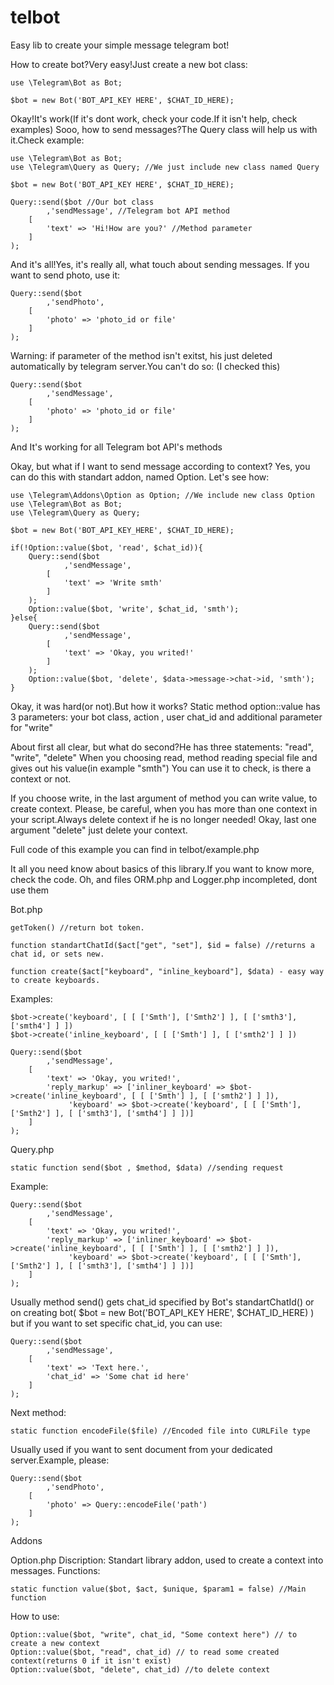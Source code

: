 # telbot
Easy lib to create your simple message telegram bot!

How to create bot?Very easy!Just create a new bot class:

	use \Telegram\Bot as Bot;

	$bot = new Bot('BOT_API_KEY HERE', $CHAT_ID_HERE);

Okay!It's work(If it's dont work, check your code.If it isn't help, check examples)
Sooo, how to send messages?The Query class will help us with it.Check example:

	use \Telegram\Bot as Bot;
	use \Telegram\Query as Query; //We just include new class named Query
	
	$bot = new Bot('BOT_API_KEY HERE', $CHAT_ID_HERE);
	
	Query::send($bot //Our bot class
			,'sendMessage', //Telegram bot API method
		[
			'text' => 'Hi!How are you?' //Method parameter
		]
	);
	
And it's all!Yes, it's really all, what touch about sending messages.
If you want to send photo, use it:
	
	Query::send($bot
			,'sendPhoto',
		[
			'photo' => 'photo_id or file'
		]
	);
	
Warning: if parameter of the method isn't exitst, his just deleted automatically by telegram server.You can't do so:
(I checked this)

	Query::send($bot
			,'sendMessage',
		[
			'photo' => 'photo_id or file'
		]
	);

And It's working for all Telegram bot API's methods

Okay, but what if I want to send message according to context?
Yes, you can do this with standart addon, named Option.
Let's see how:

	use \Telegram\Addons\Option as Option; //We include new class Option
	use \Telegram\Bot as Bot;
	use \Telegram\Query as Query;
	
	$bot = new Bot('BOT_API_KEY_HERE', $CHAT_ID_HERE);
	
	if(!Option::value($bot, 'read', $chat_id)){
		Query::send($bot
				,'sendMessage',
			[
				'text' => 'Write smth'
			]
		);
		Option::value($bot, 'write', $chat_id, 'smth');
	}else{
		Query::send($bot
				,'sendMessage',
			[
				'text' => 'Okay, you writed!'
			]
		);
		Option::value($bot, 'delete', $data->message->chat->id, 'smth');
	}
	
Okay, it was hard(or not).But how it works?
Static method option::value has 3 parameters: your bot class, action , user chat_id and additional parameter for "write"

About first all clear, but what do second?He has three statements: "read", "write", "delete"
When you choosing read, method reading special file and gives out his value(in example "smth")
You can use it to check, is there a context or not.

If you choose write, in the last argument of method you can write value, to create context.
Please, be careful, when you has more than one context in your script.Always delete context if he is no longer needed!
Okay, last one argument "delete" just delete your context.
	
Full code of this example you can find in telbot/example.php	

It all you need know about basics of this library.If you want to know more, check the code.
Oh, and files ORM.php and Logger.php incompleted, dont use them

Bot.php

	getToken() //return bot token.

	function standartChatId($act["get", "set"], $id = false) //returns a chat id, or sets new.

	function create($act["keyboard", "inline_keyboard"], $data) - easy way to create keyboards.
	
Examples:

	$bot->create('keyboard', [ [ ['Smth'], ['Smth2'] ], [ ['smth3'], ['smth4'] ] ])
	$bot->create('inline_keyboard', [ [ ['Smth'] ], [ ['smth2'] ] ])
	
	Query::send($bot
			,'sendMessage',
		[
			'text' => 'Okay, you writed!',
			'reply_markup' => ['inliner_keyboard' => $bot->create('inline_keyboard', [ [ ['Smth'] ], [ ['smth2'] ] ]),
				 'keyboard' => $bot->create('keyboard', [ [ ['Smth'], ['Smth2'] ], [ ['smth3'], ['smth4'] ] ])]
		]
	);
	
Query.php

	static function send($bot , $method, $data) //sending request
	
Example:
	
	Query::send($bot
			,'sendMessage',
		[
			'text' => 'Okay, you writed!',
			'reply_markup' => ['inliner_keyboard' => $bot->create('inline_keyboard', [ [ ['Smth'] ], [ ['smth2'] ] ]),
				 'keyboard' => $bot->create('keyboard', [ [ ['Smth'], ['Smth2'] ], [ ['smth3'], ['smth4'] ] ])]
		]
	);
	
Usually method send() gets chat_id specified by Bot's standartChatId() or on creating bot( $bot = new Bot('BOT_API_KEY HERE', $CHAT_ID_HERE) ) but if you want to set specific chat_id, you can use:

	Query::send($bot
			,'sendMessage',
		[
			'text' => 'Text here.',
			'chat_id' => 'Some chat id here'
		]
	);

Next method:

	static function encodeFile($file) //Encoded file into CURLFile type
	
Usually used if you want to sent document from your dedicated server.Example, please:
	
	Query::send($bot
			,'sendPhoto',
		[
			'photo' => Query::encodeFile('path')
		]
	);

Addons

Option.php
Discription: Standart library addon, used to create a context into messages.
Functions:

	static function value($bot, $act, $unique, $param1 = false) //Main function
	
How to use:
	
	Option::value($bot, "write", chat_id, "Some context here") // to create a new context
	Option::value($bot, "read", chat_id) // to read some created context(returns 0 if it isn't exist)
	Option::value($bot, "delete", chat_id) //to delete context
